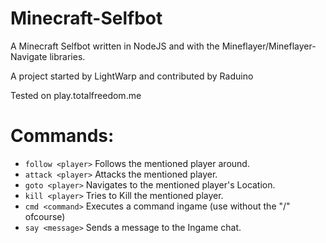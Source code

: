 # Minecraft-Selfbot
A Minecraft Selfbot written in NodeJS and with the Mineflayer/Mineflayer-Navigate libraries.

A project started by LightWarp and contributed by Raduino 

Tested on play.totalfreedom.me


# Commands:
* `follow <player>` Follows the mentioned player around.
* `attack <player>` Attacks the mentioned player.
* `goto <player>` Navigates to the mentioned player's Location.
* `kill <player>` Tries to Kill the mentioned player.
* `cmd <command>` Executes a command ingame (use without the "/" ofcourse)
* `say <message>` Sends a message to the Ingame chat.
